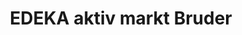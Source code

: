 ---
title: "EDEKA aktiv markt Bruder"
url: /zell-am-harmersbach/edeka-aktiv-markt-bruder/
shop: Supermarkt
---